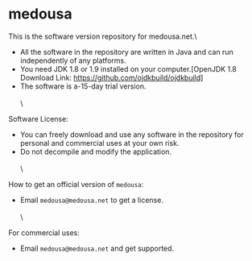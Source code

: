 # medousa
This is the software version repository for medousa.net.\
- All the software in the repository are written in Java and can run independently of any platforms.
- You need JDK 1.8 or 1.9 installed on your computer.[OpenJDK 1.8 Download Link: https://github.com/ojdkbuild/ojdkbuild]
- The software is a-15-day trial version.
\
\
\

Software License:
- You can freely download and use any software in the repository for personal and commercial uses at your own risk.
- Do not decompile and modify the application.
\
\
\

How to get an official version of `medousa`:
- Email `medousa@medousa.net` to get a license.
\
\
\

For commercial uses:
- Email `medousa@medousa.net` and get supported.
